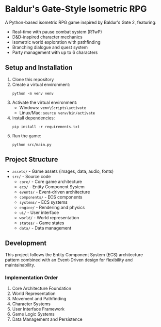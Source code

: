 # Baldur's Gate-Style Isometric RPG

A Python-based isometric RPG game inspired by Baldur's Gate 2, featuring:
- Real-time with pause combat system (RTwP)
- D&D-inspired character mechanics
- Isometric world exploration with pathfinding
- Branching dialogue and quest system
- Party management with up to 6 characters

## Setup and Installation

1. Clone this repository
2. Create a virtual environment:
   ```
   python -m venv venv
   ```
3. Activate the virtual environment:
   - Windows: `venv\Scripts\activate`
   - Linux/Mac: `source venv/bin/activate`
4. Install dependencies:
   ```
   pip install -r requirements.txt
   ```
5. Run the game:
   ```
   python src/main.py
   ```

## Project Structure

- `assets/` - Game assets (images, data, audio, fonts)
- `src/` - Source code
  - `core/` - Core game architecture
  - `ecs/` - Entity Component System
  - `events/` - Event-driven architecture
  - `components/` - ECS components
  - `systems/` - ECS systems
  - `engine/` - Rendering and physics
  - `ui/` - User interface
  - `world/` - World representation
  - `states/` - Game states
  - `data/` - Data management

## Development

This project follows the Entity Component System (ECS) architecture pattern combined with an Event-Driven design for flexibility and maintainability.

### Implementation Order

1. Core Architecture Foundation
2. World Representation
3. Movement and Pathfinding
4. Character Systems
5. User Interface Framework
6. Game Logic Systems
7. Data Management and Persistence